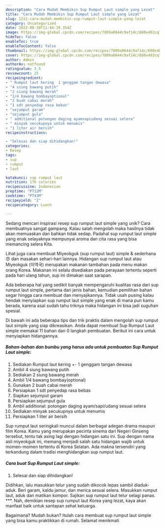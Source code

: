 ```yaml
---
description: "Cara Mudah Membikin Sup Rumput Laut simple yang Lezat"
title: "Cara Mudah Membikin Sup Rumput Laut simple yang Lezat"
slug: 1212-cara-mudah-membikin-sup-rumput-laut-simple-yang-lezat
category: Uncategorized
date: 2022-08-30T11:44:39.354Z
image: https://img-global.cpcdn.com/recipes/7809a0644c9af14c/680x482cq70/sup-rumput-laut-simple-foto-resep-utama.jpg
hideToc: false
enableToc: true
enableTocContent: false
thumbnail: https://img-global.cpcdn.com/recipes/7809a0644c9af14c/680x482cq70/sup-rumput-laut-simple-foto-resep-utama.jpg
cover: https://img-global.cpcdn.com/recipes/7809a0644c9af14c/680x482cq70/sup-rumput-laut-simple-foto-resep-utama.jpg
author: Admin
authorAv: notfound
ratingvalue: 3.5
reviewcount: 25
recipeingredient:
- " Rumput laut kering  1 genggam tangan dewasa"
- "4 siung bawang putih"
- "2 siung bawang merah"
- "1/4 bawang bombayoptional"
- "2 buah cabai merah"
- "1 sdt penyedap rasa bebas"
- "sejumput garam"
- "sejumput gula"
- " additional potongan daging ayamsapiudang sesuai selera"
- " minyak secukupnya untuk menumis"
- "1 liter air bersih"
recipeinstructions:

- "Selesai dan siap dihidangkan!"
categories:
- Resep
tags:
- sup
- rumput
- laut

katakunci: sup rumput laut 
nutrition: 176 calories
recipecuisine: Indonesian
preptime: "PT12M"
cooktime: "PT43M"
recipeyield: "2"
recipecategory: Lunch

---
```





Sedang mencari inspirasi resep sup rumput laut simple yang unik? Cara membuatnya sangat gampang. Kalau salah mengolah maka hasilnya tidak akan memuaskan dan bahkan tidak sedap. Padahal sup rumput laut simple yang enak selayaknya mempunyai aroma dan cita rasa yang bisa memancing selera Kita.





Lihat juga cara membuat Miyeokguk (sup rumput laut) simple &amp; sederhana 😍 dan masakan sehari-hari lainnya. Hidangan sup rumput laut atau Miyeokguk (미역국) merupakan makanan tambahan pada menu makan orang Korea. Makanan ini selalu disediakan pada perayaan tertentu seperti pada hari ulang tahun, sup ini dimakan saat sarapan.

Ada beberapa hal yang sedikit banyak mempengaruhi kualitas rasa dari sup rumput laut simple, pertama dari jenis bahan, kemudian pemilihan bahan segar hingga cara membuat dan menyajikannya. Tidak usah pusing kalau hendak menyiapkan sup rumput laut simple yang enak di mana pun kamu berada, karena asal sudah tahu triknya maka hidangan ini bisa jadi suguhan spesial.






Di bawah ini ada beberapa tips dan trik praktis dalam mengolah sup rumput laut simple yang siap dikreasikan. Anda dapat membuat Sup Rumput Laut simple memakai 11 bahan dan 0 langkah pembuatan. Berikut ini cara untuk menyiapkan hidangannya.

<!--inarticleads1-->

##### Bahan-bahan dan bumbu yang harus ada untuk pembuatan Sup Rumput Laut simple:

1. Sediakan  Rumput laut kering +- 1 genggam tangan dewasa
1. Ambil 4 siung bawang putih
1. Sediakan 2 siung bawang merah
1. Ambil 1/4 bawang bombay(optional)
1. Gunakan 2 buah cabai merah
1. Persiapkan 1 sdt penyedap rasa bebas
1. Siapkan sejumput garam
1. Persiapkan sejumput gula
1. Ambil  additional: potongan daging ayam/sapi/udang sesuai selera
1. Sediakan  minyak secukupnya untuk menumis
1. Persiapkan 1 liter air bersih


Sup rumput laut seringkali muncul dalam berbagai adegan drama maupun film Korea. Kamu yang merupakan pecinta sinema dari Negeri Ginseng tersebut, tentu tak asing lagi dengan hidangan satu ini. Sup dengan nama asli miyeokguk ini, memang menjadi salah satu hidangan wajib untuk momen-momen tertentu di Korea Selatan. Ada makna tersendiri yang terkandung dalam tradisi menghidangkan sup rumput laut. 

<!--inarticleads2-->

##### Cara buat Sup Rumput Laut simple:


1. Selesai dan siap dihidangkan!

Didihkan, lalu masukkan telur yang sudah dikocok lepas sambil diaduk-aduk. Beri garam, kaldu jamur, dan merica sesuai selera. Masukkan rumput laut, aduk dan matikan kompor. Sajikan sup rumput laut telur selagi panas. ***. Nah, demikian resep sup rumput laut Korea yang lezat, kaya akan manfaat baik untuk santapan sehat keluarga. 

Bagaimana? Mudah bukan? Itulah cara membuat sup rumput laut simple yang bisa kamu praktikkan di rumah. Selamat menikmati
